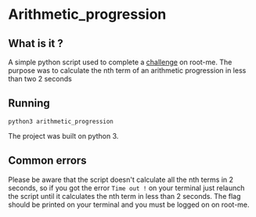 # Arithmetic_progression

## What is it ?

A simple python script used to complete a [challenge](https://www.root-me.org/fr/Challenges/Programmation/Suite-arithmetique) on root-me. The purpose was to calculate the nth term of an arithmetic progression in less than two 2 seconds

## Running
 `python3 arithmetic_progression` 

The project was built on python 3. 

## Common errors 

Please be aware that the script doesn't calculate all the nth terms in 2 seconds, so if you got the error `Time out !` on your terminal just relaunch the script until it calculates the nth term in less than 2 seconds. The flag should be printed on your terminal and you must be logged on on root-me.
 
